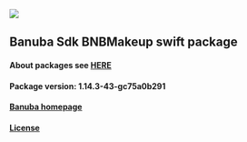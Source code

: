 [![](https://www.banuba.com/hubfs/Banuba_November2018/Images/Banuba%20SDK.png)](https://docs.banuba.com/face-ar-sdk-v1/ios/ios_overview)

## Banuba Sdk BNBMakeup swift package

#### About packages see [HERE](https://docs.banuba.com/face-ar-sdk-v1/ios/ios_packages)

#### Package version: **1.14.3-43-gc75a0b291**

#### **[Banuba homepage](https://banuba.com)**

#### **[License](https://www.banuba.com/terms)**

